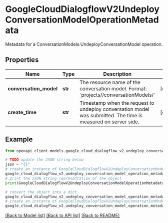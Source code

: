 # GoogleCloudDialogflowV2UndeployConversationModelOperationMetadata

Metadata for a ConversationModels.UndeployConversationModel operation.

## Properties

Name | Type | Description | Notes
------------ | ------------- | ------------- | -------------
**conversation_model** | **str** | The resource name of the conversation model. Format: &#x60;projects//conversationModels/&#x60; | [optional] 
**create_time** | **str** | Timestamp when the request to undeploy conversation model was submitted. The time is measured on server side. | [optional] 

## Example

```python
from openapi_client.models.google_cloud_dialogflow_v2_undeploy_conversation_model_operation_metadata import GoogleCloudDialogflowV2UndeployConversationModelOperationMetadata

# TODO update the JSON string below
json = "{}"
# create an instance of GoogleCloudDialogflowV2UndeployConversationModelOperationMetadata from a JSON string
google_cloud_dialogflow_v2_undeploy_conversation_model_operation_metadata_instance = GoogleCloudDialogflowV2UndeployConversationModelOperationMetadata.from_json(json)
# print the JSON string representation of the object
print(GoogleCloudDialogflowV2UndeployConversationModelOperationMetadata.to_json())

# convert the object into a dict
google_cloud_dialogflow_v2_undeploy_conversation_model_operation_metadata_dict = google_cloud_dialogflow_v2_undeploy_conversation_model_operation_metadata_instance.to_dict()
# create an instance of GoogleCloudDialogflowV2UndeployConversationModelOperationMetadata from a dict
google_cloud_dialogflow_v2_undeploy_conversation_model_operation_metadata_from_dict = GoogleCloudDialogflowV2UndeployConversationModelOperationMetadata.from_dict(google_cloud_dialogflow_v2_undeploy_conversation_model_operation_metadata_dict)
```
[[Back to Model list]](../README.md#documentation-for-models) [[Back to API list]](../README.md#documentation-for-api-endpoints) [[Back to README]](../README.md)


